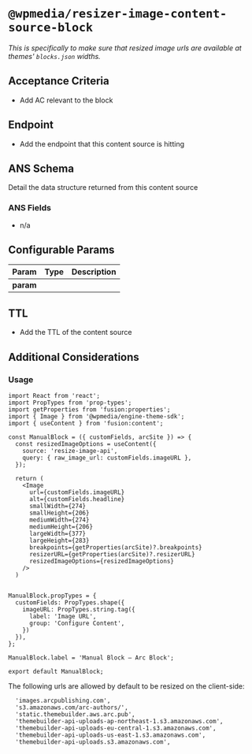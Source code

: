 # `@wpmedia/resizer-image-content-source-block`
_This is specifically to make sure that resized image urls are available at themes' `blocks.json` widths._

## Acceptance Criteria
- Add AC relevant to the block

## Endpoint
- Add the endpoint that this content source is hitting

## ANS Schema
Detail the data structure returned from this content source

### ANS Fields
- n/a

## Configurable Params
| **Param** | **Type** | **Description** |
|---|---|---|
| **param** |  |  |

## TTL
- Add the TTL of the content source

## Additional Considerations
### Usage

```
import React from 'react';
import PropTypes from 'prop-types';
import getProperties from 'fusion:properties';
import { Image } from '@wpmedia/engine-theme-sdk';
import { useContent } from 'fusion:content';

const ManualBlock = ({ customFields, arcSite }) => {
  const resizedImageOptions = useContent({
    source: 'resize-image-api',
    query: { raw_image_url: customFields.imageURL },
  });

  return (
    <Image
      url={customFields.imageURL}
      alt={customFields.headline}
      smallWidth={274}
      smallHeight={206}
      mediumWidth={274}
      mediumHeight={206}
      largeWidth={377}
      largeHeight={283}
      breakpoints={getProperties(arcSite)?.breakpoints}
      resizerURL={getProperties(arcSite)?.resizerURL}
      resizedImageOptions={resizedImageOptions}
    />
  )


ManualBlock.propTypes = {
  customFields: PropTypes.shape({
    imageURL: PropTypes.string.tag({
      label: 'Image URL',
      group: 'Configure Content',
    })
  }),
};

ManualBlock.label = 'Manual Block – Arc Block';

export default ManualBlock;
```

The following urls are allowed by default to be resized on the client-side: 

```
  'images.arcpublishing.com',
  's3.amazonaws.com/arc-authors/',
  'static.themebuilder.aws.arc.pub',
  'themebuilder-api-uploads-ap-northeast-1.s3.amazonaws.com',
  'themebuilder-api-uploads-eu-central-1.s3.amazonaws.com',
  'themebuilder-api-uploads-us-east-1.s3.amazonaws.com',
  'themebuilder-api-uploads.s3.amazonaws.com',
```

